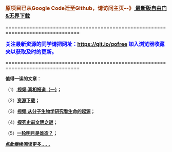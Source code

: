 <h3><font color="#993300"> 原项目已从Google Code迁至Github，请访问主页--》<a href="https://github.com/sglfree/freesky/wiki/%E8%87%AA%E7%94%B1%E9%97%A8%E6%9C%80%E6%96%B0%E7%89%88%E4%B8%8B%E8%BD%BD-%E6%97%A0%E7%95%8C%E6%B5%8F%E8%A7%88%E6%9C%80%E6%96%B0%E6%AD%A3%E5%BC%8F%E7%89%88%E4%B8%8B%E8%BD%BD-%E7%BF%BB%E5%A2%99%E8%BD%AF%E4%BB%B6%E4%B8%8B%E8%BD%BD" target="_blank"> 最新版自由门&无界下载</a></font></h3>
<p>===============================================================================</p>
<font color="blue" size="3"><strong>关注最新资源的同学请把网址：<font color="#993300"><a href="https://git.io/gofree" target="_blank">https://git.io/gofree</a> </font>加入浏览器收藏夹以获取及时的更新。</strong></font>
<p>===============================================================================</p>
<p><strong>值得一读的文章</strong>：</p>
<p>（1）<strong><a href="http://skipe.auraria.org/go/truth" target="_blank"> 视频:真相报道（一）</a>；</strong></p>
<p>（2）<strong><a href="http://skipe.auraria.org/res-download/" target="_blank">资源下载</a>；</strong></p>
<p>（3）<strong><a href="http://skipe.auraria.org/go/biology" target="_blank">视频:从分子生物学研究看生命的起源</a>；</strong></p>
<p>（4）<strong><a href="http://skipe.auraria.org/go/discovery" target="_blank">探究史前文明之谜</a>；</strong></p>
<p>（5）<strong><a href="http://skipe.auraria.org/go/moon" target="_blank">一轮明月是谁造？</a>；</strong></p>
<p><strong><a href="http://skipe.auraria.org/" target="_blank">点此继续阅读更多……</a></strong></p>
